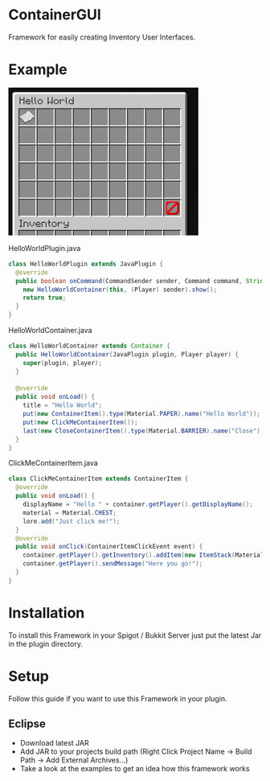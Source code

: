 # ContainerGUI
Framework for easily creating Inventory User Interfaces.

# Example
![Example of Framework](https://github.com/chitter99/ContainerGUI/blob/master/screenshots/example1.png?raw=true)

HelloWorldPlugin.java
```java
class HelloWorldPlugin extends JavaPlugin {
  @override
  public boolean onCommand(CommandSender sender, Command command, String label, String[] args) {
    new HelloWorldContainer(this, (Player) sender).show();
    return true;
  }
}
```

HelloWorldContainer.java
```java
class HelloWorldContainer extends Container {
  public HelloWorldContainer(JavaPlugin plugin, Player player) {
    super(plugin, player);
  }
  
  @override
  public void onLoad() {
    title = "Hello World";
    put(new ContainerItem().type(Material.PAPER).name("Hello World"));
    put(new ClickMeContainerItem());
    last(new CloseContainerItem().type(Material.BARRIER).name("Close"));
  }
}
```

ClickMeContainerItem.java
```java
class ClickMeContainerItem extends ContainerItem {
  @override
  public void onLoad() {
    displayName = "Hello " + container.getPlayer().getDisplayName();
    material = Material.CHEST;
    lore.add("Just click me!");
  }
  @override
  public void onClick(ContainerItemClickEvent event) {
    container.getPlayer().getInventory().addItem(new ItemStack(Material.BAKED_POTATO));
    container.getPlayer().sendMessage("Here you go!");
  }
}
```


# Installation
To install this Framework in your Spigot / Bukkit Server just put the latest Jar in the plugin directory.

# Setup
Follow this guide if you want to use this Framework in your plugin.

## Eclipse
* Download latest JAR
* Add JAR to your projects build path (Right Click Project Name -> Build Path -> Add External Archives...)
* Take a look at the examples to get an idea how this framework works

